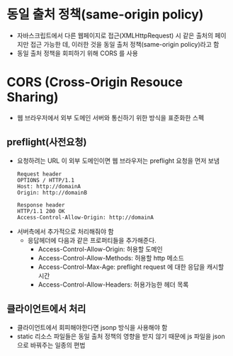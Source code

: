 # 동일 출처 정책(same-origin policy)
- 자바스크립트에서 다른 웹페이지로 접근(XMLHttpRequest) 시 같은 출처의 페이지만 접근 가능한 데, 이러한 것을 동일 출처 정책(same-origin policy)라고 함
- 동일 출처 정책을 회피하기 위해 CORS 를 사용

# CORS (Cross-Origin Resouce Sharing)
- 웹 브라우저에서 외부 도메인 서버와 통신하기 위한 방식을 표준화한 스펙
## preflight(사전요청)
- 요청하려는 URL 이 외부 도메인이면 웹 브라우저는 preflight 요청을 먼저 보냄
    ```
    Request header
    OPTIONS / HTTP/1.1
    Host: http://domainA
    Origin: http://domainB

    Response header
    HTTP/1.1 200 OK
    Access-Control-Allow-Origin: http://domainA
    ```
- 서버측에서 추가적으로 처리해줘야 함
    - 응답헤더에 다음과 같은 프로퍼티들을 추가해준다. 
        - Access-Control-Allow-Origin: 허용할 도메인
        - Access-Control-Allow-Methods: 허용할 http 메소드
        - Access-Control-Max-Age: preflight request 에 대한 응답을 캐시할 시간
        - Access-Control-Allow-Headers: 허용가능한 헤더 목록

## 클라이언트에서 처리
- 클라이언트에서 회피해야한다면 jsonp 방식을 사용해야 함
- static 리소스 파일들은 동일 출처 정책의 영향을 받지 않기 때문에 js 파일을 json 으로 바꿔주는 일종의 편법
